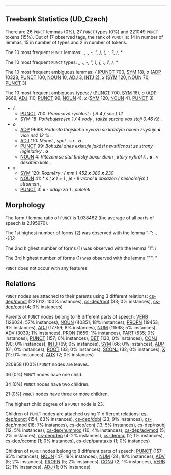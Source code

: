 

--------------------------------------------------------------------------------

## Treebank Statistics (UD_Czech)

There are 26 `PUNCT` lemmas (0%), 27 `PUNCT` types (0%) and 221049 `PUNCT` tokens (15%).
Out of 17 observed tags, the rank of `PUNCT` is: 14 in number of lemmas, 15 in number of types and 2 in number of tokens.

The 10 most frequent `PUNCT` lemmas: _,, ., -, ", ), (, :, ?, /, *_

The 10 most frequent `PUNCT` types:  _,, ., -, ", ), (, :, ?, /, *_

The 10 most frequent ambiguous lemmas: _/_ ([PUNCT]() 700, [SYM]() 18), _o_ ([ADP]() 10328, [PUNCT]() 100, [NOUN]() 10, [ADJ]() 3, [INTJ]() 2), _x_ ([SYM]() 120, [NOUN]() 70, [PUNCT]() 3)

The 10 most frequent ambiguous types:  _/_ ([PUNCT]() 700, [SYM]() 18), _o_ ([ADP]() 9669, [ADJ]() 110, [PUNCT]() 99, [NOUN]() 4), _x_ ([SYM]() 120, [NOUN]() 41, [PUNCT]() 3)


* _/_
  * [PUNCT]() 700: _Přenosová rychlost : ( A 4 <b>/</b> sec ) 12_
  * [SYM]() 18: _Potřebujete jen 1 <b>/</b> 4 vody , takže sprcha vás stojí 0.46 Kč ._
* _o_
  * [ADP]() 9669: _Hodnota thajského vývozu se každým rokem zvyšuje <b>o</b> více než 12 % ._
  * [ADJ]() 110: _Monet , spol . s r . <b>o</b> ._
  * [PUNCT]() 99: _Bohužel dnes existuje jakási nevstřícnost ze strany legislativy . <b>o</b>_
  * [NOUN]() 4: _Vítězem se stal britský boxer Benn , který vyhrál k . <b>o</b> . v desátém kole ._
* _x_
  * [SYM]() 120: _Rozměry : ( mm ) 452 <b>x</b> 380 <b>x</b> 230_
  * [NOUN]() 41: _* s ( <b>x</b> ) = 1 , je - li vrchol <b>x</b> obsazen ( neshořelým ) stromem ,_
  * [PUNCT]() 3: _<b>x</b> - údaje za 1 . pololetí_

## Morphology

The form / lemma ratio of `PUNCT` is 1.038462 (the average of all parts of speech is 2.195970).

The 1st highest number of forms (2) was observed with the lemma “-”: _-, -103_

The 2nd highest number of forms (1) was observed with the lemma “!”: _!_

The 3rd highest number of forms (1) was observed with the lemma “"”: _"_

`PUNCT` does not occur with any features.


## Relations

`PUNCT` nodes are attached to their parents using 3 different relations: [cs-dep/punct]() (221012; 100% instances), [cs-dep/root]() (33; 0% instances), [cs-dep/conj]() (4; 0% instances)

Parents of `PUNCT` nodes belong to 18 different parts of speech: [VERB]() (126034; 57% instances), [NOUN]() (40351; 18% instances), [PROPN]() (19453; 9% instances), [ADJ]() (17759; 8% instances), [NUM]() (11568; 5% instances), [ADV]() (3039; 1% instances), [PRON]() (1659; 1% instances), [PART]() (535; 0% instances), [PUNCT]() (157; 0% instances), [DET]() (130; 0% instances), [CONJ]() (90; 0% instances), [INTJ]() (69; 0% instances), [SYM]() (66; 0% instances), [ADP]() (61; 0% instances), [ROOT]() (33; 0% instances), [SCONJ]() (32; 0% instances), [X]() (11; 0% instances), [AUX]() (2; 0% instances)

220958 (100%) `PUNCT` nodes are leaves.

36 (0%) `PUNCT` nodes have one child.

34 (0%) `PUNCT` nodes have two children.

21 (0%) `PUNCT` nodes have three or more children.

The highest child degree of a `PUNCT` node is 23.

Children of `PUNCT` nodes are attached using 11 different relations: [cs-dep/punct]() (154; 63% instances), [cs-dep/dobj]() (23; 9% instances), [cs-dep/nmod]() (18; 7% instances), [cs-dep/conj]() (13; 5% instances), [cs-dep/nsubj]() (12; 5% instances), [cs-dep/nummod]() (10; 4% instances), [cs-dep/advmod]() (5; 2% instances), [cs-dep/dep]() (4; 2% instances), [cs-dep/cc]() (2; 1% instances), [cs-dep/ccomp]() (1; 0% instances), [cs-dep/parataxis]() (1; 0% instances)

Children of `PUNCT` nodes belong to 8 different parts of speech: [PUNCT]() (157; 65% instances), [NOUN]() (47; 19% instances), [NUM]() (24; 10% instances), [ADV]() (5; 2% instances), [PROPN]() (5; 2% instances), [CONJ]() (2; 1% instances), [VERB]() (2; 1% instances), [ADJ]() (1; 0% instances)

